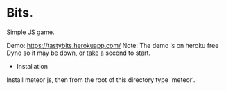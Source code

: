 Bits.
=======================

Simple JS game.

Demo: https://tastybits.herokuapp.com/
Note: The demo is on heroku free Dyno so it may be down, or take a second to start.

* Installation

Install meteor js, then from the root of this directory type 'meteor'.